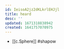 ```yaml
---
id: IeisoA2jz2dKLkrlEHJjl
title: heard
desc: ''
updated: 1671318838942
created: 1641757070975
---
```




- [[c.Sphere]] #shapow
